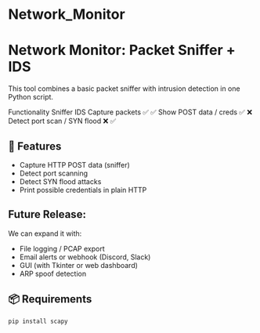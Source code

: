 # Network_Monitor
# Network Monitor: Packet Sniffer + IDS

This tool combines a basic packet sniffer with intrusion detection in one Python script.

Functionality	                      Sniffer	        IDS
Capture packets	                      ✅	          ✅
Show POST data / creds	              ✅	          ❌
Detect port scan / SYN flood	        ❌	          ✅



## 🚀 Features

- Capture HTTP POST data (sniffer)
- Detect port scanning
- Detect SYN flood attacks
- Print possible credentials in plain HTTP

## Future Release:
We can expand it with:
- File logging / PCAP export
- Email alerts or webhook (Discord, Slack)
- GUI (with Tkinter or web dashboard)
- ARP spoof detection

## 📦 Requirements

```bash
pip install scapy


